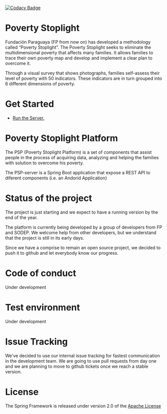 [![Codacy Badge](https://api.codacy.com/project/badge/Grade/9cc3f693601442c89ba35f9c92268c6e)](https://www.codacy.com/app/alefq/FP-PSP-SERVER?utm_source=github.com&amp;utm_medium=referral&amp;utm_content=FundacionParaguaya/FP-PSP-SERVER&amp;utm_campaign=Badge_Grade)

# Poverty Stoplight
Fundación Paraguaya (FP from now on) has developed a methodology called 
“Poverty Stoplight”. The Poverty Stoplight seeks to eliminate the 
multidimensional poverty that affects many families. It allows families to 
trace their own poverty map and develop and implement a clear plan to 
overcome it.

Through a visual survey that shows photographs, families self-assess their 
level of poverty with 50 indicators. These indicators are in turn grouped 
into 6 different dimensions of poverty.

# Get Started

* [Run the Server.](docs/RUN.md)

# Poverty Stoplight Platform
The PSP (Poverty Stoplight Platform) is a set of components that assist 
people in the process of acquiring data, analyzing and helping the families 
with solution to overcome his poverty.

The PSP-server is a Spring Boot application that expose a REST API to 
diferent components (i.e. an Andorid Application)

# Status of the project
The project is just starting and we expect to have a running version by the 
end of the year.

The platform is currently being developed by a group of developers 
from FP and SODEP. We welcome help from other developers, but we understand 
that the project is still in its early days.

Since we have a comprise to remain an open source project, we decided to push
 it to github and let everybody know our progress.

# Code of conduct
Under development

# Test environment
Under development

# Issue Tracking
We've decided to use our internal issue tracking for fastest communication in
 the development team. We are going to use pull requests from day one and we are
 planning to move to github tickets once we reach a stable version. 

# License
The Spring Framework is released under version 2.0 of the [Apache License][]

[Git]: http://help.github.com/set-up-git-redirect
[JDK8 build]: http://www.oracle.com/technetwork/java/javase/downloads
[Apache License]: http://www.apache.org/licenses/LICENSE-2.0
